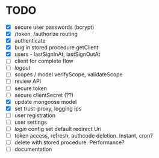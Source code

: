 # TODO

- [x] secure user passwords (bcrypt)
- [x] /token, /authorize routing
- [x] authenticate
- [x] bug in stored procedure getClient
- [x] users - lastSignInAt, lastSignOutAt
- [ ] client for complete flow
- [ ] _logout_
- [ ] scopes / model verifyScope, validateScope
- [ ] review API
- [ ] secure token
- [ ] secure clientSecret (??)
- [x] update mongoose model
- [x] set trust-proxy, logging ips
- [ ] user registration
- [ ] user settings
- [ ] _login_ config set default redirect Uri
- [ ] token access, refresh, authcode deletion. Instant, cron?
- [ ] delete with stored procedure. Performance?
- [ ] documentation
